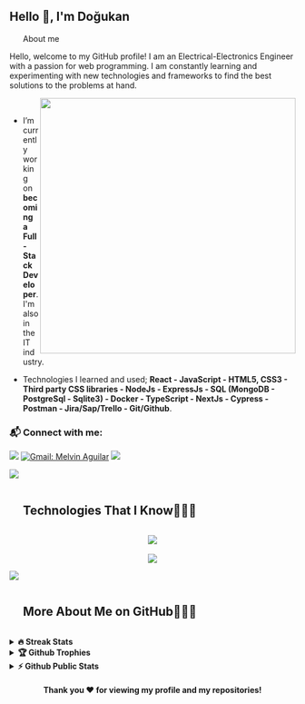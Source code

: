 
<h2>Hello 👋, I'm Doğukan</h2>

<!--h2 without bottom border-->
<div id="user-content-toc">
  <ul align="left">
    <summary>About me</summary>
  </ul>
</div>

<p>Hello, welcome to my GitHub profile! I am an Electrical-Electronics Engineer with a passion for web programming. I am constantly learning and experimenting with new technologies and frameworks to find the best solutions to the problems at hand. </p>
   

 <picture> <img src="https://www.aalpha.net/wp-content/uploads/2020/12/full-stack-development.gif" align="right"  width = 450px /> </picture> <br>
  
- I’m currently working on **becoming a Full-Stack Developer**. I'm also in the IT industry.
  
- Technologies I learned and used; **React - JavaScript - HTML5, CSS3 - Third party CSS libraries - NodeJs - ExpressJs - SQL (MongoDB - PostgreSql - Sqlite3) - Docker - TypeScript - NextJs - Cypress - Postman - Jira/Sap/Trello - Git/Github**.

### 📬 Connect with me: 
[![](https://img.shields.io/badge/linkedin-%230077B5.svg?&style=for-the-badge&logo=linkedin&logoColor=white)](https://www.linkedin.com/in/dogukansk/)
[![Gmail: Melvin Aguilar](https://img.shields.io/badge/-gmail-red?style=for-the-badge&logo=Gmail&logoColor=white&link=mailto:sakardogukan@gmail.com)](mailto:sakardogukan@gmail.com)
![](https://komarev.com/ghpvc/?username=sakardogukan&color=blue&style=for-the-badge)

<img src="https://user-images.githubusercontent.com/73097560/115834477-dbab4500-a447-11eb-908a-139a6edaec5c.gif" >
<div id="user-content-toc">
  <ul>
    <summary><h2 style="display: inline-block">Technologies That I Know👨🏻‍💻</h2></summary>
  </ul>
</div>
<!--tech stack icons-->
<p align="center">
  <a href="https://skillicons.dev">
    <img src="https://skillicons.dev/icons?i=html,css,js,ts,react,nextjs,redux,bootstrap,tailwind,sass,nodejs,mongodb,sqlite,mysql&perline=14" />
    </br></br>
    <img src="https://skillicons.dev/icons?i=express,docker,postman,github,vercel,git,vscode,&perline=7" />
  </a>
</p>

<img src="https://user-images.githubusercontent.com/73097560/115834477-dbab4500-a447-11eb-908a-139a6edaec5c.gif" >

<div id="user-content-toc">
  <ul>
    <summary><h2 style="display: inline-block"> More About Me on GitHub👨🏻‍💻</h2></summary>
  </ul>
</div>

<details>
<summary><b>🔥 Streak Stats</b></summary>
<br>

<a href=""> <img src="https://github-readme-streak-stats.herokuapp.com/?user=sakardogukan&theme=transparent&border_radius=4.4&exclude_days=Sun&card_width=390" alt="dogukan"> </a>

<!-- [![GitHub Streak](http://github-readme-streak-stats.herokuapp.com?user=sakardogukan&theme=transparent&border_radius=4.4&exclude_days=Sun&card_width=390)](https://git.io/streak-stats) -->
</details>

<details>
<summary><b>🏆 Github Trophies</b></summary>
<br>
<img align="center" src="https://github-profile-trophy.vercel.app/?username=sakardogukan&theme=radical&no-frame=false&no-bg=true&margin-w=4" alt="MelvinAguilar" />
</details>

<details>
<summary><b>⚡ Github Public Stats</b></summary>
<br>
<img src="https://github-readme-stats.vercel.app/api?username=sakardogukan&theme=synthwave&hide_border=false&include_all_commits=true&count_private=true" alt="Dogukan" height="165" width="420"/>&nbsp;<img src="https://github-readme-stats.vercel.app/api/top-langs?username=sakardogukan&show_icons=true&locale=en&layout=compact" alt="Dogukan" height="165" width="420">
</details>
  
  
<h4 align="center">Thank you ❤️ for viewing my profile and my repositories!</h4>
